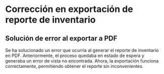 # Corrección en exportación de reporte de inventario  

## Solución de error al exportar a PDF  

Se ha solucionado un error que ocurría al generar el reporte de inventario en PDF. Anteriormente, el proceso quedaba en estado de espera y generaba un error de vista no encontrada. Ahora, la exportación funciona correctamente, permitiendo obtener el reporte sin inconvenientes.  


